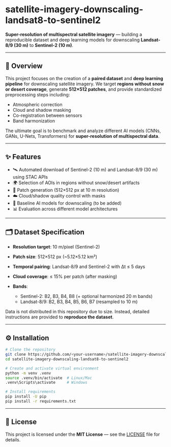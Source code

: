 # satellite-imagery-downscaling-landsat8-to-sentinel2

**Super-resolution of multispectral satellite imagery** — building a reproducible dataset and deep learning models for downscaling **Landsat-8/9 (30 m)** to **Sentinel-2 (10 m)**.

---

## 📖 Overview

This project focuses on the creation of a **paired dataset** and **deep learning pipeline** for downscaling satellite imagery.
We target **regions without snow or desert coverage**, generate **512×512 patches**, and provide standardized preprocessing steps including:

* Atmospheric correction
* Cloud and shadow masking
* Co-registration between sensors
* Band harmonization

The ultimate goal is to benchmark and analyze different AI models (CNNs, GANs, U-Nets, Transformers) for **super-resolution of multispectral data**.

---

## ✨ Features

* 🛰️ Automated download of Sentinel-2 (10 m) and Landsat-8/9 (30 m) using STAC APIs
* 🌍 Selection of AOIs in regions without snow/desert artifacts
* 🧩 Patch generation (512×512 px at 10 m resolution)
* ☁️ Cloud/shadow quality control with masks
* 🔬 Baseline AI models for downscaling (to be added)
* 📊 Evaluation across different model architectures

---

## 🗂 Dataset Specification

* **Resolution target**: 10 m/pixel (Sentinel-2)
* **Patch size**: 512×512 px (\~5.12×5.12 km²)
* **Temporal pairing**: Landsat-8/9 and Sentinel-2 with Δt ≤ 5 days
* **Cloud coverage**: ≤ 15% per patch (after masking)
* **Bands**:

  * Sentinel-2: B2, B3, B4, B8 (+ optional harmonized 20 m bands)
  * Landsat-8/9: B2, B3, B4, B5, B6, B7 (resampled to 10 m)

Data is not distributed in this repository due to size.
Instead, detailed instructions are provided to **reproduce the dataset**.

---

## ⚙️ Installation

```bash
# Clone the repository
git clone https://github.com/<your-username>/satellite-imagery-downscaling-landsat8-to-sentinel2.git
cd satellite-imagery-downscaling-landsat8-to-sentinel2

# Create and activate virtual environment
python -m venv .venv
source .venv/bin/activate  # Linux/Mac
.venv\Scripts\activate     # Windows

# Install requirements
pip install -U pip
pip install -r requirements.txt
```

---

## 📜 License

This project is licensed under the **MIT License** — see the [LICENSE](LICENSE) file for details.

